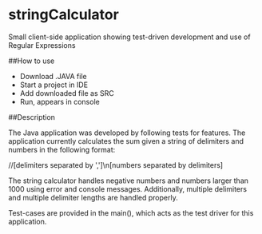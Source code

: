 # stringCalculator
Small client-side application showing test-driven development and use of Regular Expressions

##How to use

* Download .JAVA file
* Start a project in IDE
* Add downloaded file as SRC
* Run, appears in console

##Description

The Java application was developed by following tests for features. The application currently calculates the sum given a string of delimiters and numbers in the following format:

//[delimiters separated by ',']\n[numbers separated by delimiters]

The string calculator handles negative numbers and numbers larger than 1000 using error and console messages. Additionally, multiple delimiters and multiple delimiter lengths are handled properly.

Test-cases are provided in the main(), which acts as the test driver for this application.
